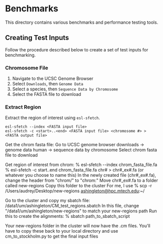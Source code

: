 # Benchmarks

This directory contains various benchmarks and performance testing tools.

## Creating Test Inputs

Follow the procedure described below to create a set of test inputs for
benchmarking.

### Chromosome File

  1. Navigate to the UCSC Genome Browser
  2. Select `Downloads`, then `Genome Data`
  3. Select a species, then `Sequence Data by Chromosome`
  4. Select the FASTA file to download

### Extract Region

Extract the region of interest using `esl-sfetch`.

```
esl-sfetch --index <FASTA input file>
esl-sfetch -c <start>..<end> <FASTA input file> <chromosome #> > <FASTA output file>
```

Get the chrom fasta file:
Go to UCSC genome browser
downloads -> genome data
human -> sequence data by chromosome
Select chrom fasta file to download

Get region of interest from chrom:
% esl-sfetch --index chrom_fasta_file.fa
% esl-sfetch -c start..end chrom_fasta_file.fa chr# > chr#_ex#.fa (or whatever you choose to name this)
In the newly created file (chr#_ex#.fa), change the header from "chrom/" to "chrom:"
Move chr#_ex#.fa to a folder called new-regions
Copy this folder to the cluster
	For me, I use
	% scp -r /Users/audrey/Desktop/new-regions ashingleton@hpc.mtech.edu:~/

Go to the cluster and copy my sbatch file: /data1/um/ashingleton/CM_test_regions.sbatch
In this file, change "/data1/um/ashingleton/new-regions" to match your new-regions path
Run this to create the alignments:
% sbatch path_to_sbatch_script

Your new-regions folder in the cluster will now have the .cm files. You'll have to copy these back to your local directory and use cm_to_stockholm.py to get the final input files

